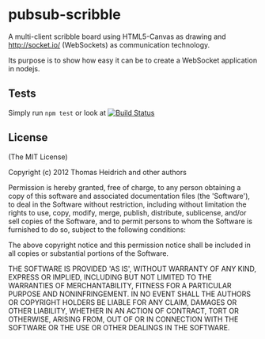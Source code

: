 # pubsub-scribble

A multi-client scribble board using HTML5-Canvas as drawing and
http://socket.io/ (WebSockets) as communication technology.

Its purpose is to show how easy it can be to create a WebSocket application in nodejs.

## Tests
Simply run `npm test` or look at [![Build Status](https://secure.travis-ci.org/gnuheidix/pubsub-scribble.png)](http://travis-ci.org/gnuheidix/pubsub-scribble)

## License

(The MIT License)

Copyright (c) 2012 Thomas Heidrich and other authors

Permission is hereby granted, free of charge, to any person obtaining
a copy of this software and associated documentation files (the
'Software'), to deal in the Software without restriction, including
without limitation the rights to use, copy, modify, merge, publish,
distribute, sublicense, and/or sell copies of the Software, and to
permit persons to whom the Software is furnished to do so, subject to
the following conditions:

The above copyright notice and this permission notice shall be
included in all copies or substantial portions of the Software.

THE SOFTWARE IS PROVIDED 'AS IS', WITHOUT WARRANTY OF ANY KIND,
EXPRESS OR IMPLIED, INCLUDING BUT NOT LIMITED TO THE WARRANTIES OF
MERCHANTABILITY, FITNESS FOR A PARTICULAR PURPOSE AND NONINFRINGEMENT.
IN NO EVENT SHALL THE AUTHORS OR COPYRIGHT HOLDERS BE LIABLE FOR ANY
CLAIM, DAMAGES OR OTHER LIABILITY, WHETHER IN AN ACTION OF CONTRACT,
TORT OR OTHERWISE, ARISING FROM, OUT OF OR IN CONNECTION WITH THE
SOFTWARE OR THE USE OR OTHER DEALINGS IN THE SOFTWARE.
